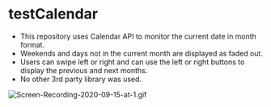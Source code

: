 # testCalendar

* This repository uses Calendar API to monitor the current date in month format. 
* Weekends and days not in the current month are displayed as faded out.
* Users can swipe left or right and can use the left or right buttons to display the previous and next months.
* No other 3rd party library was used.


![Screen-Recording-2020-09-15-at-1.gif](https://github.com/ueueueue/testCalendar/blob/master/Screen-Recording-2020-09-15-at-1.gif)
